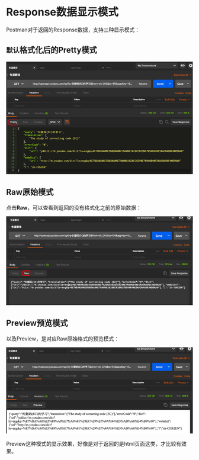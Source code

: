 # Response数据显示模式

Postman对于返回的Response数据，支持三种显示模式：

## `默认`格式化后的Pretty模式

![Postman的Response的Pretty模式](../assets/img/postman_resp_mode_pretty.png)

## Raw原始模式

点击**Raw**，可以查看到返回的没有格式化之前的原始数据：

![Postman的Response的Raw模式](../assets/img/postman_resp_mode_raw.png)

## Preview预览模式

以及Preview，是对应Raw原始格式的预览模式：

![Postman的Response的Preview模式](../assets/img/postman_resp_mode_preview.png)

Preview这种模式的显示效果，好像是对于返回的是html页面这类，才比较有效果。
